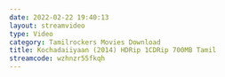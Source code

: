 ```yaml
---
date: 2022-02-22 19:40:13
layout: streamvideo
type: Video
category: Tamilrockers Movies Download
title: Kochadaiiyaan (2014) HDRip 1CDRip 700MB Tamil
streamcode: wzhnzr55fkqh
---
```

